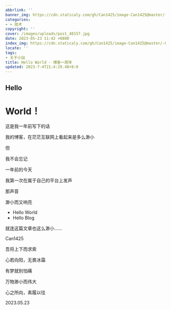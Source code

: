 ```yaml
---
abbrlink: ''
banner_img: https://cdn.staticaly.com/gh/Can1425/image-Can1425@master/-8910868801230046448.3j2k05bnn360.webp
categories:
- - 技术
copyright: ''
cover: /images/uploads/post_48157.jpg
date: 2023-05-23 11:42 +0800
index_img: https://cdn.staticaly.com/gh/Can1425/image-Can1425@master/-8910868801230046448.3j2k05bnn360.webp
locate: ''
tags:
- 关于小站
title: Hello World - 博客一周年
updated: 2023-7-4T21:4:29.48+8:0
---
```

## Hello

# World！

这是我一年前写下的话

我的博客，在茫茫互联网上看起来是多么渺小

但

我不会忘记

一年前的今天

我第一次在属于自己的平台上发声

那声音

渺小而又响亮

* Hello World
* Hello Blog

就连这篇文章也这么渺小......

Can1425

吾将上下而求索

心若向阳，无畏冰霜

有梦就别怕痛

万物渺小而伟大

心之所向，素履以往

2023.05.23
